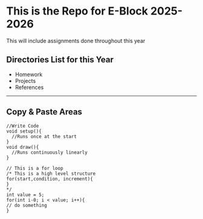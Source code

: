# This is the Repo for E-Block 2025-2026
  This will include assignments done throughout this year
## Directories List for this Year
- Homework
- Projects
- References

---

## Copy & Paste Areas
```
//Write Code
void setup(){
  //Runs once at the start
}
void draw(){
  //Runs continuously linearly
}

// This is a for loop
/* This is a high level structure
for(start,condition, increment){
}
*/
int value = 5;
for(int i-0; i < value; i++){
// do something
}

```

